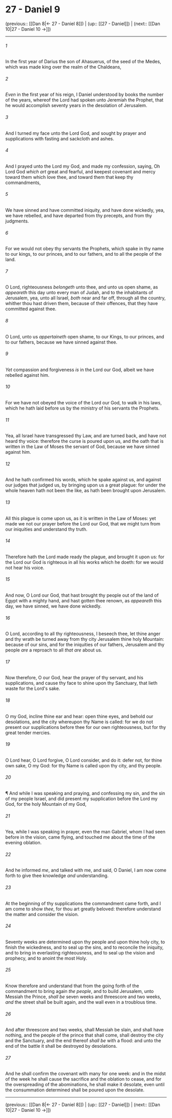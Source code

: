# 27 - Daniel 9

(previous:: [[Dan 8|← 27 - Daniel 8]]) | (up:: [[27 - Daniel]]) | (next:: [[Dan 10|27 - Daniel 10 →]])

***


###### 1 
In the first year of Darius the son of Ahasuerus, of the seed of the Medes, which was made king over the realm of the Chaldeans, 

###### 2 
_Even_ in the first year of his reign, I Daniel understood by books the number of the years, whereof the Lord had spoken unto Jeremiah the Prophet, that he would accomplish seventy years in the desolation of Jerusalem. 

###### 3 
And I turned my face unto the Lord God, and sought by prayer and supplications with fasting and sackcloth and ashes. 

###### 4 
And I prayed unto the Lord my God, and made my confession, saying, Oh Lord God _which art_ great and fearful, and keepest covenant and mercy toward them which love thee, and toward them that keep thy commandments, 

###### 5 
We have sinned and have committed iniquity, and have done wickedly, yea, we have rebelled, and have departed from thy precepts, and from thy judgments. 

###### 6 
For we would not obey thy servants the Prophets, which spake in thy name to our kings, to our princes, and to our fathers, and to all the people of the land. 

###### 7 
O Lord, righteousness _belongeth_ unto thee, and unto us open shame, as _appeareth_ this day unto every man of Judah, and to the inhabitants of Jerusalem, yea, unto all Israel, _both_ near and far off, through all the country, whither thou hast driven them, because of their offences, that they have committed against thee. 

###### 8 
O Lord, unto us _appertaineth_ open shame, to our Kings, to our princes, and to our fathers, because we have sinned against thee. 

###### 9 
_Yet_ compassion and forgiveness _is_ in the Lord our God, albeit we have rebelled against him. 

###### 10 
For we have not obeyed the voice of the Lord our God, to walk in his laws, which he hath laid before us by the ministry of his servants the Prophets. 

###### 11 
Yea, all Israel have transgressed thy Law, and are turned back, and have not heard thy voice: therefore the curse is poured upon us, and the oath that is written in the Law of Moses the servant of God, because we have sinned against him. 

###### 12 
And he hath confirmed his words, which he spake against us, and against our judges that judged us, by bringing upon us a great plague: for under the whole heaven hath not been the like, as hath been brought upon Jerusalem. 

###### 13 
All this plague is come upon us, as it is written in the Law of Moses: yet made we not our prayer before the Lord our God, that we might turn from our iniquities and understand thy truth. 

###### 14 
Therefore hath the Lord made ready the plague, and brought it upon us: for the Lord our God is righteous in all his works which he doeth: for we would not hear his voice. 

###### 15 
And now, O Lord our God, that hast brought thy people out of the land of Egypt with a mighty hand, and hast gotten thee renown, as _appeareth_ this day, we have sinned, we have done wickedly. 

###### 16 
O Lord, according to all thy righteousness, I beseech thee, let thine anger and thy wrath be turned away from thy city Jerusalem thine holy Mountain: because of our sins, and for the iniquities of our fathers, Jerusalem and thy people _are_ a reproach to all _that are_ about us. 

###### 17 
Now therefore, O our God, hear the prayer of thy servant, and his supplications, and cause thy face to shine upon thy Sanctuary, that lieth waste for the Lord's sake. 

###### 18 
O my God, incline thine ear and hear: open thine eyes, and behold our desolations, and the city whereupon thy Name is called: for we do not present our supplications before thee for our own righteousness, but for thy great tender mercies. 

###### 19 
O Lord hear, O Lord forgive, O Lord consider, and do it: defer not, for thine own sake, O my God: for thy Name is called upon thy city, and thy people. 

###### 20 
¶ And while I was speaking and praying, and confessing my sin, and the sin of my people Israel, and did present my supplication before the Lord my God, for the holy Mountain of my God, 

###### 21 
Yea, while I was speaking in prayer, even the man Gabriel, whom I had seen before in the vision, came flying, and touched me about the time of the evening oblation. 

###### 22 
And he informed _me_, and talked with me, and said, O Daniel, I am now come forth to give thee knowledge _and_ understanding. 

###### 23 
At the beginning of thy supplications the commandment came forth, and I am come to show _thee_, for thou art greatly beloved: therefore understand the matter and consider the vision. 

###### 24 
Seventy weeks are determined upon thy people and upon thine holy city, to finish the wickedness, and to seal up the sins, and to reconcile the iniquity, and to bring in everlasting righteousness, and to seal up the vision and prophecy, and to anoint the most Holy. 

###### 25 
Know therefore and understand that from the going forth of the commandment to bring again _the people_, and to build Jerusalem, unto Messiah the Prince, _shall be_ seven weeks and threescore and two weeks, _and_ the street shall be built again, and the wall even in a troublous time. 

###### 26 
And after threescore and two weeks, shall Messiah be slain, and shall have nothing, and the people of the prince that shall come, shall destroy the city and the Sanctuary, and the end thereof _shall be_ with a flood: and unto the end of the battle it shall be destroyed by desolations. 

###### 27 
And he shall confirm the covenant with many for one week: and in the midst of the week he shall cause the sacrifice and the oblation to cease, and for the overspreading of the abominations, he shall make it desolate, even until the consummation determined shall be poured upon the desolate.

***

(previous:: [[Dan 8|← 27 - Daniel 8]]) | (up:: [[27 - Daniel]]) | (next:: [[Dan 10|27 - Daniel 10 →]])
